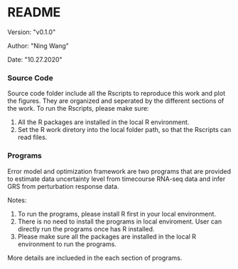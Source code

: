 # README

Version: "v0.1.0"

Author: "Ning Wang"

Date: "10.27.2020"

### Source Code
Source code folder include all the Rscripts to reproduce this work and plot the figures. They are organized and seperated by the different sections of the work. To run the Rscripts, please make sure:

1. All the R packages are installed in the local R environment.
2. Set the R work diretory into the local folder path, so that the Rscripts can read files.

### Programs
Error model and optimization framework are two programs that are provided to estimate data uncertainty level from timecourse RNA-seq data and infer GRS from perturbation response data.

Notes:
1. To run the programs, please install R first in your local environment.
2. There is no need to install the programs in local enviroment. User can directly run the programs once has R installed.
3. Please make sure all the packages are installed in the local R environment to run the programs.

More details are inclueded in the each section of programs.
